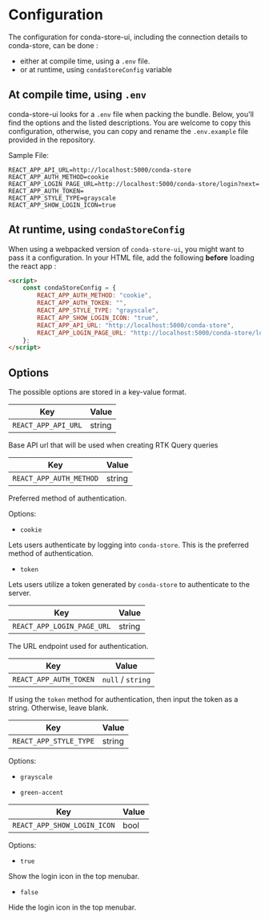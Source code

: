 # Configuration

The configuration for conda-store-ui, including the connection details to conda-store, can be done : 
- either at compile time, using a `.env` file.
- or at runtime, using `condaStoreConfig` variable


## At compile time, using `.env`

conda-store-ui looks for a `.env` file when packing the bundle. 
Below, you'll find the options and the listed descriptions. You are welcome to copy this configuration, otherwise, you can copy and rename the `.env.example` file provided in the repository.

Sample File:

```.env
REACT_APP_API_URL=http://localhost:5000/conda-store
REACT_APP_AUTH_METHOD=cookie
REACT_APP_LOGIN_PAGE_URL=http://localhost:5000/conda-store/login?next=
REACT_APP_AUTH_TOKEN=
REACT_APP_STYLE_TYPE=grayscale
REACT_APP_SHOW_LOGIN_ICON=true
```

## At runtime, using `condaStoreConfig`

When using a webpacked version of `conda-store-ui`, you might want to pass it a configuration. 
In your HTML file, add the following **before** loading the react app :  

```html
<script>
    const condaStoreConfig = {
        REACT_APP_AUTH_METHOD: "cookie",
        REACT_APP_AUTH_TOKEN: "",
        REACT_APP_STYLE_TYPE: "grayscale",
        REACT_APP_SHOW_LOGIN_ICON: "true",
        REACT_APP_API_URL: "http://localhost:5000/conda-store",
        REACT_APP_LOGIN_PAGE_URL: "http://localhost:5000/conda-store/login?next=",
    };
</script>
```


## Options

The possible options are stored in a key-value format.

| Key                | Value  |
|--------------------|--------|
|`REACT_APP_API_URL` | string |

Base API url that will be used when creating RTK Query queries

| Key                    | Value  |
|------------------------|--------|
|`REACT_APP_AUTH_METHOD` | string |

Preferred method of authentication.

Options:

* `cookie`

Lets users authenticate by logging into `conda-store`. This is the preferred method of authentication.

* `token`

Lets users utilize a token generated by `conda-store` to authenticate to the server.

| Key                       | Value  |
|---------------------------|--------|
|`REACT_APP_LOGIN_PAGE_URL` | string |

The URL endpoint used for authentication.

| Key                    | Value              |
|------------------------|--------------------|
|`REACT_APP_AUTH_TOKEN`  | `null` / `string`  |

If using the `token` method for authentication, then input the token as a string.
Otherwise, leave blank.

| Key                       | Value  |
|---------------------------|--------|
|`REACT_APP_STYLE_TYPE`     | string |

Options:

* `grayscale`

* `green-accent`

| Key                       | Value  |
|---------------------------|--------|
|`REACT_APP_SHOW_LOGIN_ICON`|  bool  |

Options:

* `true`

Show the login icon in the top menubar.

* `false`

Hide the login icon in the top menubar.



